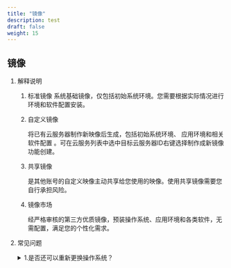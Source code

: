 ```yaml
---
title: "镜像"
description: test
draft: false
weight: 15
---
```


## 镜像

1. 解释说明

   1. 标准镜像
      系统基础镜像，仅包括初始系统环境。您需要根据实际情况进行环境和软件配置安装。

   2. 自定义镜像

      将已有云服务器制作新映像后生成，包括初始系统环境、 应用环境和相关软件配置 。可在云服务列表中选中目标云服务器ID右键选择制作成新镜像功能创建。

   3. 共享镜像

      是其他账号的自定义映像主动共享给您使用的映像。使用共享镜像需要您自行承担风险。

   4. 镜像市场

      经严格审核的第三方优质镜像，预装操作系统、应用环境和各类软件，无需配置，满足您的个性化需求。

2. 常见问题

   <details>
   <summary>1.是否还可以重新更换操作系统？</summary>
   支持，您可点击选中云主机点击右键后选择更换云服务器操作系统功能
   </details>
   
   
   
   
   
   
   
   
   
   
   


